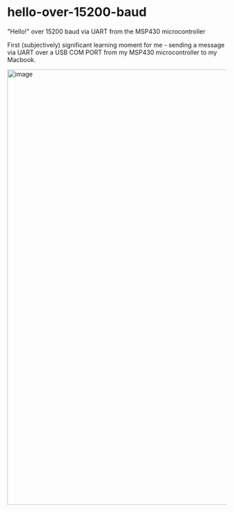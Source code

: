 # hello-over-15200-baud
"Hello!" over 15200 baud via UART from the MSP430 microcontroller

First (subjectively) significant learning moment for me - sending a message via UART over a USB COM PORT from my MSP430 microcontroller to my Macbook. 

<img width="1000" alt="image" src="https://github.com/user-attachments/assets/57fb879b-1a8e-4324-a79d-bc65d0928ae9">

